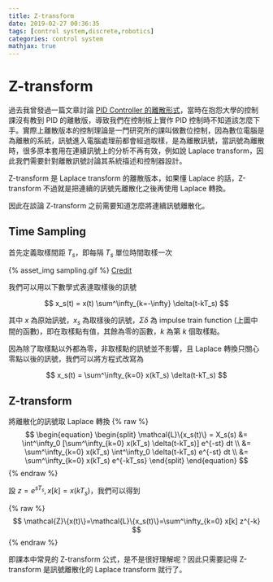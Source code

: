 ```yaml
---
title: Z-transform
date: 2019-02-27 00:36:35
tags: [control system,discrete,robotics]
categories: control system
mathjax: true
---
```


Z-transform
===

過去我曾發過一篇文章討論 [PID Controller 的離散形式](/2017/11/10/PID-Controller的discrete-form/)，當時在抱怨大學的控制課沒有教到 PID 的離散版，導致我們在控制板上實作 PID 控制時不知道該怎麼下手。實際上離散版本的控制理論是一門研究所的課叫做數位控制，因為數位電腦是為離散的系統，訊號進入電腦處理前都會經過取樣，是為離散訊號，當訊號為離散時，很多原本套用在連續訊號上的分析不再有效，例如說 Laplace transform，因此我們需要針對離散訊號討論其系統描述和控制器設計。

Z-transform 是 Laplace transform 的離散版本，如果懂 Laplace 的話，Z-transform 不過就是把連續的訊號先離散化之後再使用 Laplace 轉換。

因此在談論 Z-transform 之前需要知道怎麼將連續訊號離散化。

Time Sampling
---
首先定義取樣間距 $T_s$，即每隔 $T_s$ 單位時間取樣一次

{% asset_img sampling.gif %}
[Credit](http://fourier.eng.hmc.edu/e101/lectures/Sampling_theorem/node1.html)

我們可以用以下數學式表達取樣後的訊號

$$
x_s(t) = x(t) \sum^\infty_{k=-\infty} \delta(t-kT_s)
$$

其中 $x$ 為原始訊號，$x_s$ 為取樣後的訊號，$\Sigma \delta$ 為 impulse train function (上圖中間的函數)，即在取樣點有值，其餘為零的函數，$k$ 為第 $k$ 個取樣點。

因為除了取樣點以外都為零，非取樣點的訊號並不影響，且 Laplace 轉換只關心零點以後的訊號，我們可以將方程式改寫為

$$
x_s(t) = \sum^\infty_{k=0} x(kT_s) \delta(t-kT_s)
$$

Z-transform
---

將離散化的訊號取 Laplace 轉換
{% raw %}
$$
\begin{equation}
\begin{split}
\mathcal{L}\{x_s(t)\} = X_s(s) &= \int^\infty_0 [\sum^\infty_{k=0} x(kT_s) \delta(t-kT_s)] e^{-st} dt \\
&= \sum^\infty_{k=0} x(kT_s) \int^\infty_0 \delta(t-kT_s) e^{-st} dt \\
&= \sum^\infty_{k=0} x(kT_s) e^{-kT_ss}
\end{split}
\end{equation}
$$
{% endraw %}

設 $z=e^{sT_s}, x[k]=x(kT_s)$，我們可以得到

{% raw %}
$$
\mathcal{Z}\{x(t)\}=\mathcal{L}\{x_s(t)\}=\sum^\infty_{k=0} x[k] z^{-k}
$$
{% endraw %}

即課本中常見的 Z-transform 公式，是不是很好理解呢？因此只需要記得 Z-transform 是訊號離散化的 Laplace transform 就行了。
